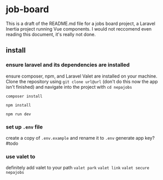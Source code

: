 # job-board

This is a draft of the README.md file for a jobs board project, a Laravel Inertia project running Vue components. I would not reccomend even reading this document, it's really not done.

## install

### ensure laravel and its dependencies are installed

ensure composer, npm, and Laravel Valet are installed on your machine. Clone the repository using
`git clone url@url` (don't do this now the app isn't finished) and navigate into the project with `cd nepajobs`

`composer install`

`npm install`

`npm run dev`

### set up `.env` file

create a copy of `.env.example` and rename it to `.env`
generate app key? #todo

### use valet to

definitely add valet to your path
`valet park`
`valet link`
`valet secure nepajobs`
